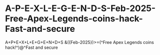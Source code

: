 # A-P-E-X-L-E-G-E-N-D-S-Feb-2025-Free-Apex-Legends-coins-hack-Fast-and-secure
A+P+E+X+L+E+G+E+N+D+S &amp;({Feb-2025})>=(^Free Apex Legends coins hack!^)@^Fast and secure
